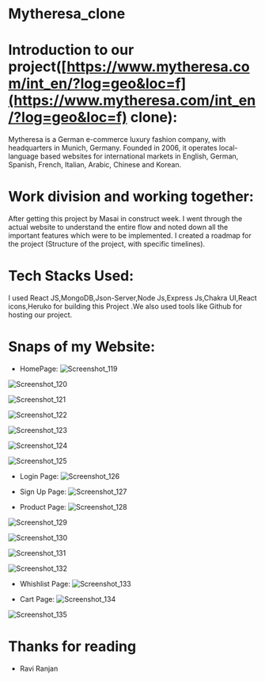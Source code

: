 # Mytheresa_clone

# Introduction to our project([https://www.mytheresa.com/int_en/?log=geo&loc=f](https://www.mytheresa.com/int_en/?log=geo&loc=f) clone):

Mytheresa is a German e-commerce luxury fashion company, with headquarters in Munich, Germany. Founded in 2006, it operates local-language based websites for international markets in English, German, Spanish, French, Italian, Arabic, Chinese and Korean.


# Work division and working together:

After getting this project by Masai in construct week. I went through the actual website to understand the entire flow and noted down all the important features which were to be implemented. I created a roadmap for the project (Structure of the project,  with specific timelines).

# Tech Stacks Used:
I used React JS,MongoDB,Json-Server,Node Js,Express Js,Chakra UI,React icons,Heruko for building this Project .We also used tools like Github for hosting our project.


# Snaps of my Website:

* HomePage:
![Screenshot_119](https://user-images.githubusercontent.com/91020498/174580063-9a2d3198-6f8c-43a0-954f-7740c9df63a6.png)

![Screenshot_120](https://user-images.githubusercontent.com/91020498/174580080-2cef20a1-0eab-42af-b081-be26d4a97f6f.png)

![Screenshot_121](https://user-images.githubusercontent.com/91020498/174580092-3c3e8dbe-37e4-4ba2-ab5c-23bde677ec7f.png)

![Screenshot_122](https://user-images.githubusercontent.com/91020498/174580103-9ba0e6ca-2f5c-4d08-85e7-c4f501c6abfa.png)

![Screenshot_123](https://user-images.githubusercontent.com/91020498/174580133-44d1a1f7-a6f4-4e0d-bdf8-ee81f7bd152f.png)

![Screenshot_124](https://user-images.githubusercontent.com/91020498/174580166-afa8517a-78ba-4615-8984-c94fb2927561.png)

![Screenshot_125](https://user-images.githubusercontent.com/91020498/174580189-0afaac19-e50e-4e02-bd97-3515ff5f552c.png)





* Login Page: 
![Screenshot_126](https://user-images.githubusercontent.com/91020498/174580218-04563811-c674-438c-a0cb-3300bb2b2752.png)



* Sign Up Page: 
![Screenshot_127](https://user-images.githubusercontent.com/91020498/174580257-214c8175-6b8f-4966-9bee-7a70f30f9fbf.png)




* Product Page: 
![Screenshot_128](https://user-images.githubusercontent.com/91020498/174580339-0d052286-a777-4de8-9c29-9a82bbf221e4.png)

![Screenshot_129](https://user-images.githubusercontent.com/91020498/174580376-59cacb4b-0db4-42ff-ac20-7f1b2f3414c9.png)

![Screenshot_130](https://user-images.githubusercontent.com/91020498/174580389-94e0c073-94a0-4d20-aa83-fe79dbb498b2.png)

![Screenshot_131](https://user-images.githubusercontent.com/91020498/174580406-d7a973a3-df76-472e-99a2-238bb4696ee9.png)

![Screenshot_132](https://user-images.githubusercontent.com/91020498/174580424-3715acb5-934e-4e69-92de-d2d132534610.png)




* Whishlist Page: 
![Screenshot_133](https://user-images.githubusercontent.com/91020498/174580462-28c25af0-6ddd-4d5a-ba96-e5b3f65ee4f7.png)


* Cart Page: 
![Screenshot_134](https://user-images.githubusercontent.com/91020498/174580493-be984143-c86f-4c20-bc19-59f1e6079286.png)

![Screenshot_135](https://user-images.githubusercontent.com/91020498/174580511-c80d77ea-11f6-4f29-8c34-d5712cfabac9.png)

# Thanks for reading

* Ravi Ranjan



